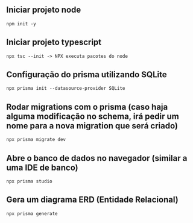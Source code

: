 ## Iniciar projeto node
```
npm init -y
```

## Iniciar projeto typescript

```
npx tsc --init -> NPX executa pacotes do node
```

## Configuração do prisma utilizando SQLite

```
npx prisma init --datasource-provider SQLite
```

## Rodar migrations com o prisma (caso haja alguma modificação no schema, irá pedir um nome para a nova migration que será criado)

```
npx prisma migrate dev
```

## Abre o banco de dados no navegador (similar a uma IDE de banco)

```
npx prisma studio
```

## Gera um diagrama ERD (Entidade Relacional)

```
npx prisma generate
```